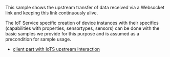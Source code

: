 This sample shows the upstream transfer of data received via a Websocket link
and keeping this link continuously alive.

The IoT Service specific creation of device instances with their specifics
(capabilities with properties, sensortypes, sensors) can be done with the basic
samples we provide for this purpose and is assumed as a precondition for sample
usage.

* [client part with IoTS upstream interaction](./ws-client-including-keepalive.py)
